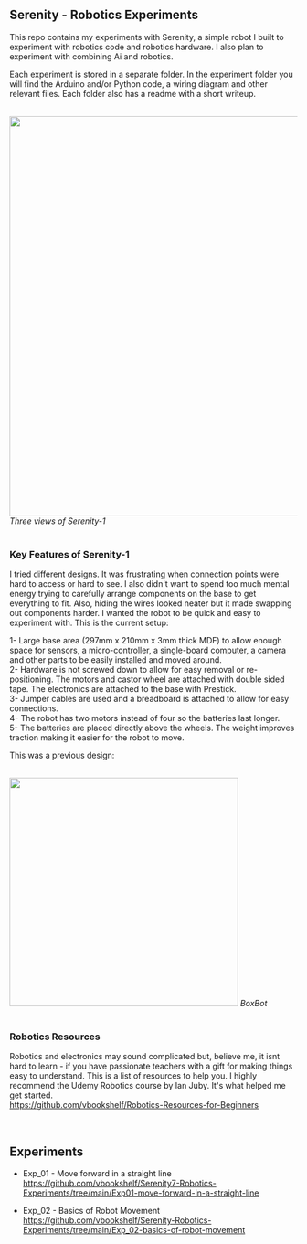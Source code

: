## Serenity - Robotics Experiments
This repo contains my experiments with Serenity, a simple robot I built to experiment with robotics code and robotics hardware. I also plan to experiment with combining Ai and robotics.

Each experiment is stored in a separate folder. In the experiment folder you will find the Arduino and/or Python code, a wiring diagram and other relevant files. Each folder also has a readme with a short writeup.

<br>
<img src="https://github.com/vbookshelf/Serenity-Robotics-Experiments/blob/main/images/robot-views.png" width="700"></img>
<i>Three views of Serenity-1</i><br>
<br>

### Key Features of Serenity-1

I tried different designs. It was frustrating when connection points were hard to access or hard to see. I also didn't want to spend too much mental energy trying to carefully arrange components on the base to get everything to fit. Also, hiding the wires looked neater but it made swapping out components harder. I wanted the robot to be quick and easy to experiment with. This is the current setup:

1- Large base area (297mm x 210mm x 3mm thick MDF) to allow enough space for sensors, a micro-controller, a single-board computer, a camera and other parts to be easily installed and moved around.<br>
2- Hardware is not screwed down to allow for easy removal or re-positioning. The motors and castor wheel are attached with double sided tape. The electronics are attached to the base with Prestick.<br>
3- Jumper cables are used and a breadboard is attached to allow for easy connections.<br>
4- The robot has two motors instead of four so the batteries last longer.<br>
5- The batteries are placed directly above the wheels. The weight improves traction making it easier for the robot to move.

This was a previous design:



<br>
<img src="https://github.com/vbookshelf/Serenity-Robotics-Experiments/blob/main/images/image2.jpg" width="400"></img>
<i>BoxBot</i><br>
<br>

### Robotics Resources

Robotics and electronics may sound complicated but, believe me, it isnt hard to learn - if you have passionate teachers with a gift for making things easy to understand. This is a list of resources to help you. I highly recommend the Udemy Robotics course by Ian Juby. It's what helped me get started.<br>
https://github.com/vbookshelf/Robotics-Resources-for-Beginners

<br>

## Experiments

- Exp_01 - Move forward in a straight line<br>
https://github.com/vbookshelf/Serenity7-Robotics-Experiments/tree/main/Exp01-move-forward-in-a-straight-line

- Exp_02 - Basics of Robot Movement<br>
https://github.com/vbookshelf/Serenity-Robotics-Experiments/tree/main/Exp_02-basics-of-robot-movement<br>

<br>



